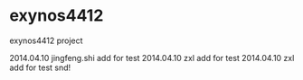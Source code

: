 exynos4412
==========

exynos4412 project

2014.04.10 jingfeng.shi
	add for test
2014.04.10 zxl
	add for test
2014.04.10 zxl
	add for test snd!
